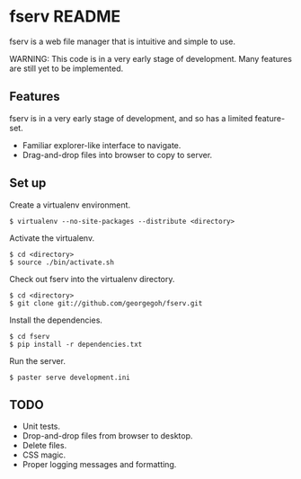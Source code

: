 fserv README
============

fserv is a web file manager that is intuitive and simple to use.

WARNING: This code is in a very early stage of development.
Many features are still yet to be implemented.

Features
--------
fserv is in a very early stage of development, and so has a
limited feature-set.

*   Familiar explorer-like interface to navigate.
*	Drag-and-drop files into browser to copy to server.

Set up
------
Create a virtualenv environment.

    $ virtualenv --no-site-packages --distribute <directory>

Activate the virtualenv.

    $ cd <directory>
    $ source ./bin/activate.sh

Check out fserv into the virtualenv directory.

    $ cd <directory>
    $ git clone git://github.com/georgegoh/fserv.git

Install the dependencies.

    $ cd fserv
    $ pip install -r dependencies.txt

Run the server.

    $ paster serve development.ini

TODO
----
*   Unit tests.
*   Drop-and-drop files from browser to desktop.
*   Delete files.
*   CSS magic.
*   Proper logging messages and formatting.
